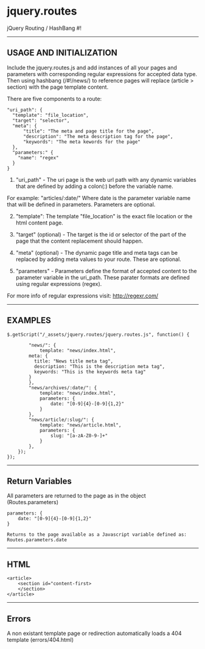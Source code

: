 jquery.routes
=============

jQuery Routing / HashBang #! 


----------------------------------------------------
USAGE AND INITIALIZATION
----------------------------------------------------
Include the jquery.routes.js and add instances of all your pages and parameters with corresponding regular expressions for accepted data type.   Then using hashbang (/#!/news/) to reference pages will replace (article > section) with the page template content.


There are five components to a route:

```
"uri_path": {
  "template": "file_location",
  "target": "selector",
  "meta": {
      "title": "The meta and page title for the page",
      "description": "The meta description tag for the page",
      "keywords": "The meta kewords for the page"
  },
  "parameters:" {
    "name": "regex"
  }
}
```

1) "uri_path" - The uri page is the web url path with any dynamic variables that are defined by adding a colon(:) before the variable name.  

For example:  "articles/:date/" 
Where date is the parameter variable name that will be defined in parameters. Parameters are optional.

2) "template": The template "file_location" is the exact file location or the html content page.

3) "target" (optional) - The target is the id or selector of the part of the page that the content replacement should happen.

4) "meta" (optional) - The dynamic page title and meta tags can be replaced by adding meta values to your route.  These are optional.

5) "parameters" - Parameters define the format of accepted content to the parameter variable in the uri_path.  These parater formats are defined using regular expressions (regex).  

For more info of regular expressions visit: http://regexr.com/



----------------------------------------------------
EXAMPLES
----------------------------------------------------

```
$.getScript("/_assets/jquery.routes/jquery.routes.js", function() {

  		"news/": {
  			template: "news/index.html",
        meta: {
          title: "News title meta tag",
          description: "This is the description meta tag",
          keywords: "This is the keywords meta tag"
        }
  		},
  		"news/archives/:date/": {
  			template: "news/index.html",
  			parameters: {
  				date: "[0-9]{4}-[0-9]{1,2}"
  			}
  		},
  		"news/article/:slug/": {
  			template: "news/article.html",
  			parameters: {
  				slug: "[a-zA-Z0-9-]+"
  			}
  		},
  	});
});
```

----------------------------------------------------
Return Variables
----------------------------------------------------
All parameters are returned to the page as in the object (Routes.parameters)

```
parameters: {
    date: "[0-9]{4}-[0-9]{1,2}"
}

Returns to the page available as a Javascript variable defined as:
Routes.parameters.date
```

----------------------------------------------------
HTML
----------------------------------------------------
```
<article>
    <section id="content-first>
    </section>
</article>
```
----------------------------------------------------
Errors
----------------------------------------------------
A non existant template page or redirection automatically loads a 404 template
(errors/404.html)




